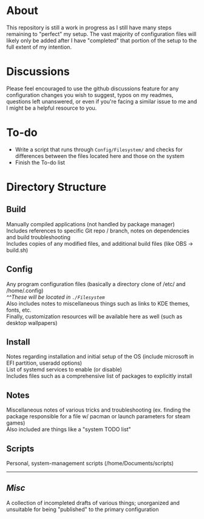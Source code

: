 # About
This repository is still a work in progress as I still have many steps remaining to "perfect" my setup. The vast majority of configuration files will likely only be added after I have "completed" that portion of the setup to the full extent of my intention.

# Discussions
Please feel encouraged to use the github discussions feature for any configuration changes you wish to suggest, typos on my readmes, questions left unanswered, or even if you're facing a similar issue to me and I might be a helpful resource to you.

# To-do
- Write a script that runs through `Config/Filesystem/` and checks for differences between the files located here and those on the system
- Finish the To-do list  

# Directory Structure
## Build
Manually compiled applications (not handled by package manager)  
Includes references to specific Git repo / branch, notes on dependencies and build troubleshooting  
Includes copies of any modified files, and additional build files (like OBS -> build.sh)  
  
## Config
Any program configuration files (basically a directory clone of /etc/ and /home/.config)  
_^^These will be located in `./Filesystem`_  
Also includes notes to miscellaneous things such as links to KDE themes, fonts, etc.  
Finally, customization resources will be available here as well (such as desktop wallpapers)  
  
## Install
Notes regarding installation and initial setup of the OS (include microsoft in EFI partition, useradd options)  
List of systemd services to enable (or disable)  
Includes files such as a comprehensive list of packages to explicitly install  
  

## Notes
Miscellaneous notes of various tricks and troubleshooting (ex. finding the package responsible for a file w/ pacman or launch parameters for steam games)  
Also included are things like a "system TODO list"  
  
## Scripts
Personal, system-management scripts (/home/Documents/scripts)  

---

## _Misc_
A collection of incompleted drafts of various things; unorganized and unsuitable for being "published" to the primary configuration  